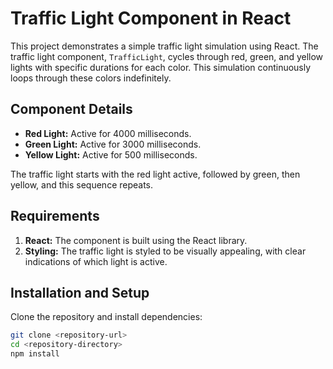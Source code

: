 # Traffic Light Component in React

This project demonstrates a simple traffic light simulation using React. The traffic light component, `TrafficLight`, cycles through red, green, and yellow lights with specific durations for each color. This simulation continuously loops through these colors indefinitely.

## Component Details

- **Red Light:** Active for 4000 milliseconds.
- **Green Light:** Active for 3000 milliseconds.
- **Yellow Light:** Active for 500 milliseconds.

The traffic light starts with the red light active, followed by green, then yellow, and this sequence repeats.

## Requirements

1. **React:** The component is built using the React library.
2. **Styling:** The traffic light is styled to be visually appealing, with clear indications of which light is active.

## Installation and Setup

Clone the repository and install dependencies:

```bash
git clone <repository-url>
cd <repository-directory>
npm install
